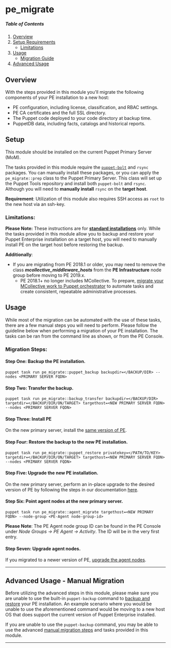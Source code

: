 # pe_migrate

##### Table of Contents

1. [Overview](#Overview)
2. [Setup Requirements](#setup)
    * [Limitations](#limitations)
3. [Usage](#usage)
    * [Migration Guide](#migration_steps)
4. [Advanced Usage](#advanced_usage)

## Overview

With the steps provided in this module you'll migrate the following components of your PE installation to a new host:

  * PE configuration, including license, classification, and RBAC settings.
  * PE CA certificates and the full SSL directory.
  * The Puppet code deployed to your code directory at backup time.
  * PuppetDB data, including facts, catalogs and historical reports.

## Setup

This module should be installed on the current Puppet Primary Server (MoM).

The tasks provided in this module require the [`puppet-bolt`](https://puppet.com/docs/bolt/latest/bolt_installing.html) and `rsync` packages. You can manually install these packages, or you can apply the `pe_migrate::prep` class to the Puppet Primary Server. This class will set up the Puppet Tools repository and install both `puppet-bolt` and `rsync`. Although you will need to **manually install** `rsync` on the **target host**.

**Requirement**: Utilization of this module also requires SSH access as `root` to the new host via an ssh-key.

### Limitations:

**Please Note:** These instructions are for **[standard installations](https://puppet.com/docs/pe/2019.8/supported_architectures.html#standard-installation)** only. While the tasks provided in this module allow you to backup and restore your Puppet Enterprise installation on a target host, you will need to manually install PE on the target host before restoring the backup.

**Additionally**:

* If you are migrating from PE 2018.1 or older, you may need to remove the class ***mcollective\_middleware\_hosts*** from the **PE Infrastructure** node group before moving to PE 2019.x.
  *  PE 2018.1+ no longer includes MCollective. To prepare, [migrate your MCollective work to Puppet orchestrator](https://puppet.com/docs/pe/2018.1/managing_mcollective/migrating_from_mcollective_to_orchestrator.html) to automate tasks and create consistent, repeatable administrative processes.


## Usage

While most of the migration can be automated with the use of these tasks, there are a few manual steps you will need to perform. Please follow the guideline below when performing a migration of your PE installation. The tasks can be ran from the command line as shown, or from the PE Console.

### Migration Steps:

#### **Step One: Backup the PE installation.**

```
puppet task run pe_migrate::puppet_backup backupdir=</BACKUP/DIR> --nodes <PRIMARY SERVER FQDN>
```

#### **Step Two: Transfer the backup.**

```
puppet task run pe_migrate::backup_transfer backupdir=</BACKUP/DIR> targetdir=</BACKUP/DIR/ON/TARGET> targethost=<NEW PRIMARY SERVER FQDN> --nodes <PRIMARY SERVER FQDN>
```

#### **Step Three: Install PE**

On the new primary server, install the [same version of PE](https://puppet.com/misc/pe-files/previous-releases/).

#### **Step Four: Restore the backup to the new PE installation.**

```
puppet task run pe_migrate::puppet_restore privatekey=</PATH/TO/KEY> targetdir=</BACKUP/DIR/ON/TARGET> targethost=<NEW PRIMARY SERVER FQDN> --nodes <PRIMARY SERVER FQDN>
```

#### **Step Five: Upgrade the new PE installation.**

On the new primary server, perform an in-place upgrade to the desired version of PE by following the steps in our documentation [here](https://puppet.com/docs/pe/2019.8/upgrading_pe.html#upgrade_standard).

#### **Step Six: Point agent nodes at the new primary server.**

```
puppet task run pe_migrate::agent_migrate targethost=<NEW PRIMARY FQDN> --node-group <PE-Agent node-group-id>
```

**Please Note**: The PE Agent node group ID can be found in the PE Console under _Node Groups -> PE Agent -> Activity_. The ID will be in the very first entry.

#### **Step Seven: Upgrade agent nodes.**

If you migrated to a newer version of PE, [upgrade the agent nodes](https://puppet.com/docs/pe/2019.8/upgrading_agents.html).

---

## Advanced Usage - Manual Migration

Before utilizing the advanced steps in this module, please make sure you are unable to use the built-in `puppet-backup` command to [backup and restore](https://puppet.com/docs/pe/2019.8/backing_up_and_restoring_pe.html) your PE installation. An example scenario where you would be unable to use the aforementioned command would be moving to a new host OS that does support the current version of Puppet Enterprise installed.

If you are unable to use the `puppet-backup` command, you may be able to use the advanced [manual migration steps](https://github.com/coreymbe/pe_migrate/tree/main/docs/ManualMigration.md) and tasks provided in this module.

---
